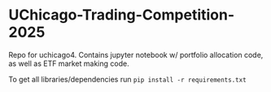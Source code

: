 # UChicago-Trading-Competition-2025
Repo for uchicago4. Contains jupyter notebook w/ portfolio allocation code, as well as ETF market making code.

To get all libraries/dependencies run `pip install -r requirements.txt`


